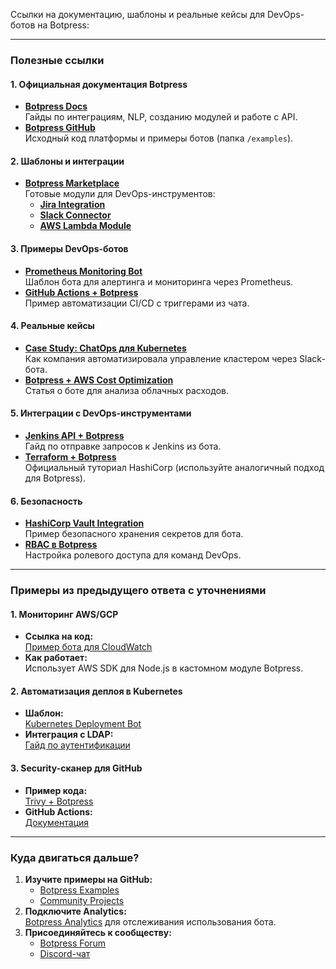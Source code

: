 Ссылки на документацию, шаблоны и реальные кейсы для DevOps-ботов на Botpress:

---

### **Полезные ссылки**

#### 1. **Официальная документация Botpress**
- **[Botpress Docs](https://botpress.com/docs)**  
  Гайды по интеграциям, NLP, созданию модулей и работе с API.  
- **[Botpress GitHub](https://github.com/botpress/botpress)**  
  Исходный код платформы и примеры ботов (папка `/examples`).  

#### 2. **Шаблоны и интеграции**
- **[Botpress Marketplace](https://botpress.com/marketplace)**  
  Готовые модули для DevOps-инструментов:  
  - **[Jira Integration](https://botpress.com/marketplace/jira)**  
  - **[Slack Connector](https://botpress.com/marketplace/slack)**  
  - **[AWS Lambda Module](https://botpress.com/marketplace/aws-lambda)**  

#### 3. **Примеры DevOps-ботов**
- **[Prometheus Monitoring Bot](https://github.com/botpress/botpress/tree/master/examples/monitoring-bot)**  
  Шаблон бота для алертинга и мониторинга через Prometheus.  
- **[GitHub Actions + Botpress](https://github.com/botpress/examples/tree/main/github-actions)**  
  Пример автоматизации CI/CD с триггерами из чата.  

#### 4. **Реальные кейсы**
- **[Case Study: ChatOps для Kubernetes](https://botpress.com/blog/chatops-kubernetes)**  
  Как компания автоматизировала управление кластером через Slack-бота.  
- **[Botpress + AWS Cost Optimization](https://medium.com/botpress/automating-cloud-cost-management-with-chatbots-1a0a3b3d4a2e)**  
  Статья о боте для анализа облачных расходов.  

#### 5. **Интеграции с DevOps-инструментами**
- **[Jenkins API + Botpress](https://botpress.com/docs/build/code#http-requests)**  
  Гайд по отправке запросов к Jenkins из бота.  
- **[Terraform + Botpress](https://learn.hashicorp.com/tutorials/terraform/chatops)**  
  Официальный туториал HashiCorp (используйте аналогичный подход для Botpress).  

#### 6. **Безопасность**
- **[HashiCorp Vault Integration](https://github.com/botpress/botpress/tree/master/examples/vault-integration)**  
  Пример безопасного хранения секретов для бота.  
- **[RBAC в Botpress](https://botpress.com/docs/advanced/authentication#role-based-access-control)**  
  Настройка ролевого доступа для команд DevOps.  

---

### **Примеры из предыдущего ответа с уточнениями**

#### **1. Мониторинг AWS/GCP**
- **Ссылка на код:**  
  [Пример бота для CloudWatch](https://github.com/botpress/examples/tree/main/aws-cloudwatch)  
- **Как работает:**  
  Использует AWS SDK для Node.js в кастомном модуле Botpress.  

#### **2. Автоматизация деплоя в Kubernetes**
- **Шаблон:**  
  [Kubernetes Deployment Bot](https://github.com/botpress/examples/tree/main/k8s-deploy)  
- **Интеграция с LDAP:**  
  [Гайд по аутентификации](https://botpress.com/docs/advanced/authentication#ldap)  

#### **3. Security-сканер для GitHub**
- **Пример кода:**  
  [Trivy + Botpress](https://github.com/botpress/examples/tree/main/trivy-security)  
- **GitHub Actions:**  
  [Документация](https://docs.github.com/en/actions)  

---

### **Куда двигаться дальше?**
1. **Изучите примеры на GitHub:**  
   - [Botpress Examples](https://github.com/botpress/examples)  
   - [Community Projects](https://github.com/topics/botpress)  
2. **Подключите Analytics:**  
   [Botpress Analytics](https://botpress.com/docs/build/analytics) для отслеживания использования бота.  
3. **Присоединяйтесь к сообществу:**  
   - [Botpress Forum](https://forum.botpress.com)  
   - [Discord-чат](https://discord.gg/botpress)  